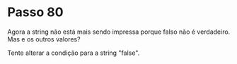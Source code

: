 # Passo 80

Agora a string não está mais sendo impressa porque falso não é verdadeiro. Mas e os outros valores?

Tente alterar a condição para a string "false".